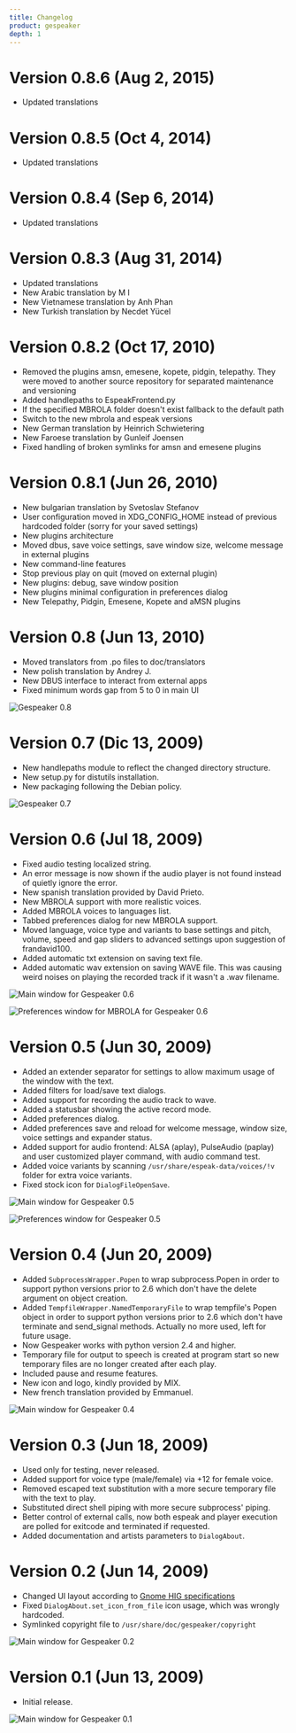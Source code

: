 ```yaml
---
title: Changelog
product: gespeaker
depth: 1
---
```


# Version 0.8.6 (Aug 2, 2015)
* Updated translations

# Version 0.8.5 (Oct 4, 2014)
* Updated translations

# Version 0.8.4 (Sep 6, 2014)
* Updated translations

# Version 0.8.3 (Aug 31, 2014)
* Updated translations
* New Arabic translation by M I
* New Vietnamese translation by Anh Phan
* New Turkish translation by Necdet Yücel

# Version 0.8.2 (Oct 17, 2010)
* Removed the plugins amsn, emesene, kopete, pidgin, telepathy. They were moved to another source repository for separated maintenance and versioning
* Added handlepaths to EspeakFrontend.py
* If the specified MBROLA folder doesn't exist fallback to the default path
* Switch to the new mbrola and espeak versions
* New German translation by Heinrich Schwietering
* New Faroese translation by Gunleif Joensen
* Fixed handling of broken symlinks for amsn and emesene plugins

# Version 0.8.1 (Jun 26, 2010)
* New bulgarian translation by Svetoslav Stefanov
* User configuration moved in XDG_CONFIG_HOME instead of previous hardcoded folder (sorry for your saved settings)
* New plugins architecture
* Moved dbus, save voice settings, save window size, welcome message in external plugins
* New command-line features
* Stop previous play on quit (moved on external plugin)
* New plugins: debug, save window position
* New plugins minimal configuration in preferences dialog
* New Telepathy, Pidgin, Emesene, Kopete and aMSN plugins

# Version 0.8 (Jun 13, 2010)
* Moved translators from .po files to doc/translators
* New polish translation by Andrey J.
* New DBUS interface to interact from external apps
* Fixed minimum words gap from 5 to 0 in main UI

![Gespeaker 0.8](/resources/gespeaker/archive/v0.8/english/about.png?classes=center)

# Version 0.7 (Dic 13, 2009)
* New handlepaths module to reflect the changed directory structure.
* New setup.py for distutils installation.
* New packaging following the Debian policy.

![Gespeaker 0.7](/resources/gespeaker/archive/v0.7/english/about.png?classes=center)

# Version 0.6 (Jul 18, 2009)
* Fixed audio testing localized string.
* An error message is now shown if the audio player is not found  instead of quietly ignore the error.
* New spanish translation provided by David Prieto.
* New MBROLA support with more realistic voices.
* Added MBROLA voices to languages list.
* Tabbed preferences dialog for new MBROLA support.
* Moved language, voice type and variants to base settings and pitch, volume, speed and gap sliders to advanced settings upon suggestion of frandavid100.
* Added automatic txt extension on saving text file.
* Added automatic wav extension on saving WAVE file. This was causing weird noises on playing the recorded track if it wasn't a .wav filename.

![Main window for Gespeaker 0.6](/resources/gespeaker/archive/v0.6/english/main.jpg?classes=center)

![Preferences window for MBROLA for Gespeaker 0.6](/resources/gespeaker/archive/v0.6/english/mbrola.jpg?classes=center)

# Version 0.5 (Jun 30, 2009)
* Added an extender separator for settings to allow maximum usage  of the window with the text.
* Added filters for load/save text dialogs.
* Added support for recording the audio track to wave.
* Added a statusbar showing the active record mode.
* Added preferences dialog.
* Added preferences save and reload for welcome message, window size, voice settings and expander status.
* Added support for audio frontend: ALSA (aplay), PulseAudio (paplay) and user customized player command, with audio command test.
* Added voice variants by scanning ```/usr/share/espeak-data/voices/!v``` folder for extra voice variants.
* Fixed stock icon for ```DialogFileOpenSave```.

![Main window for Gespeaker 0.5](/resources/gespeaker/archive/v0.5/english/main.png?classes=center)

![Preferences window for Gespeaker 0.5](/resources/gespeaker/archive/v0.5/english/preferences.png?classes=center)

# Version 0.4 (Jun 20, 2009)
* Added ```SubprocessWrapper.Popen``` to wrap subprocess.Popen in order to support python versions prior to 2.6 which don't have the delete argument on object creation.
* Added ```TempfileWrapper.NamedTemporaryFile``` to wrap tempfile's Popen object in order to support python versions prior to 2.6 which don't have terminate and send_signal methods. Actually no more used, left for future usage.
* Now Gespeaker works with python version 2.4 and higher.
* Temporary file for output to speech is created at program start so new temporary files are no longer created after each play.
* Included pause and resume features.
* New icon and logo, kindly provided by MIX.
* New french translation provided by Emmanuel.

![Main window for Gespeaker 0.4](/resources/gespeaker/archive/v0.4/english/main.png?classes=center)

# Version 0.3 (Jun 18, 2009)
* Used only for testing, never released.
* Added support for voice type (male/female) via +12 for female voice.
* Removed escaped text substitution with a more secure temporary file with the text to play.
* Substituted direct shell piping with more secure subprocess' piping.
* Better control of external calls, now both espeak and player execution are polled for exitcode and terminated if requested.
* Added documentation and artists parameters to ```DialogAbout```.

# Version 0.2 (Jun 14, 2009)
* Changed UI layout according to [Gnome HIG specifications]
* Fixed ```DialogAbout.set_icon_from_file``` icon usage, which was wrongly hardcoded.
* Symlinked copyright file to ```/usr/share/doc/gespeaker/copyright```

![Main window for Gespeaker 0.2](/resources/gespeaker/archive/v0.2/english/main.png?classes=center)

# Version 0.1 (Jun 13, 2009)
* Initial release.

![Main window for Gespeaker 0.1](/resources/gespeaker/archive/v0.1/english/main.jpg?classes=center)

[Gnome HIG specifications]: https://developer.gnome.org/hig/stable/ "GNOME Human Interface Guidelines"
